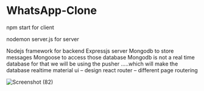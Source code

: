 # WhatsApp-Clone

npm start for client

nodemon server.js for server

Nodejs framework for backend 
Expressjs server
Mongodb to store messages 
Mongoose to access those database
Mongodb is not a real time database for that we will be using the pusher …..which will make the database realtime
material ui – design 
react router – different page routering


![Screenshot (82)](https://user-images.githubusercontent.com/106000035/199718881-f821be10-832e-409a-9daa-e79cdaea5cdc.png)
